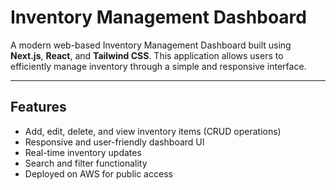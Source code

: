 # Inventory Management Dashboard

A modern web-based Inventory Management Dashboard built using **Next.js**, **React**, and **Tailwind CSS**. This application allows users to efficiently manage inventory through a simple and responsive interface.

---

## Features

- Add, edit, delete, and view inventory items (CRUD operations)
- Responsive and user-friendly dashboard UI
- Real-time inventory updates
- Search and filter functionality
- Deployed on AWS for public access

